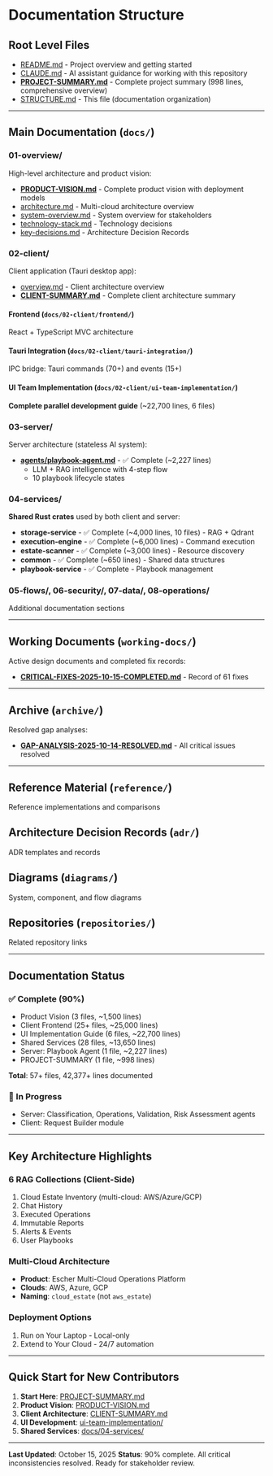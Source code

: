 # Documentation Structure

## Root Level Files
- [README.md](README.md) - Project overview and getting started
- [CLAUDE.md](CLAUDE.md) - AI assistant guidance for working with this repository
- **[PROJECT-SUMMARY.md](PROJECT-SUMMARY.md)** - Complete project summary (998 lines, comprehensive overview)
- [STRUCTURE.md](STRUCTURE.md) - This file (documentation organization)

---

## Main Documentation (`docs/`)

### 01-overview/
High-level architecture and product vision:
- **[PRODUCT-VISION.md](docs/01-overview/PRODUCT-VISION.md)** - Complete product vision with deployment models
- [architecture.md](docs/01-overview/architecture.md) - Multi-cloud architecture overview
- [system-overview.md](docs/01-overview/system-overview.md) - System overview for stakeholders
- [technology-stack.md](docs/01-overview/technology-stack.md) - Technology decisions
- [key-decisions.md](docs/01-overview/key-decisions.md) - Architecture Decision Records

### 02-client/
Client application (Tauri desktop app):
- [overview.md](docs/02-client/overview.md) - Client architecture overview
- **[CLIENT-SUMMARY.md](docs/02-client/CLIENT-SUMMARY.md)** - Complete client architecture summary

#### Frontend (`docs/02-client/frontend/`)
React + TypeScript MVC architecture

#### Tauri Integration (`docs/02-client/tauri-integration/`)
IPC bridge: Tauri commands (70+) and events (15+)

#### UI Team Implementation (`docs/02-client/ui-team-implementation/`)
**Complete parallel development guide** (~22,700 lines, 6 files)

### 03-server/
Server architecture (stateless AI system):
- **[agents/playbook-agent.md](docs/03-server/agents/playbook-agent.md)** - ✅ Complete (~2,227 lines)
  - LLM + RAG intelligence with 4-step flow
  - 10 playbook lifecycle states

### 04-services/
**Shared Rust crates** used by both client and server:
- **storage-service** - ✅ Complete (~4,000 lines, 10 files) - RAG + Qdrant
- **execution-engine** - ✅ Complete (~6,000 lines) - Command execution
- **estate-scanner** - ✅ Complete (~3,000 lines) - Resource discovery
- **common** - ✅ Complete (~650 lines) - Shared data structures
- **playbook-service** - ✅ Complete - Playbook management

### 05-flows/, 06-security/, 07-data/, 08-operations/
Additional documentation sections

---

## Working Documents (`working-docs/`)
Active design documents and completed fix records:
- **[CRITICAL-FIXES-2025-10-15-COMPLETED.md](working-docs/CRITICAL-FIXES-2025-10-15-COMPLETED.md)** - Record of 61 fixes

---

## Archive (`archive/`)
Resolved gap analyses:
- **[GAP-ANALYSIS-2025-10-14-RESOLVED.md](archive/GAP-ANALYSIS-2025-10-14-RESOLVED.md)** - All critical issues resolved

---

## Reference Material (`reference/`)
Reference implementations and comparisons

## Architecture Decision Records (`adr/`)
ADR templates and records

## Diagrams (`diagrams/`)
System, component, and flow diagrams

## Repositories (`repositories/`)
Related repository links

---

## Documentation Status

### ✅ Complete (90%)
- Product Vision (3 files, ~1,500 lines)
- Client Frontend (25+ files, ~25,000 lines)
- UI Implementation Guide (6 files, ~22,700 lines)
- Shared Services (28 files, ~13,650 lines)
- Server: Playbook Agent (1 file, ~2,227 lines)
- PROJECT-SUMMARY (1 file, ~998 lines)

**Total**: 57+ files, 42,377+ lines documented

### 🔄 In Progress
- Server: Classification, Operations, Validation, Risk Assessment agents
- Client: Request Builder module

---

## Key Architecture Highlights

### 6 RAG Collections (Client-Side)
1. Cloud Estate Inventory (multi-cloud: AWS/Azure/GCP)
2. Chat History
3. Executed Operations
4. Immutable Reports
5. Alerts & Events
6. User Playbooks

### Multi-Cloud Architecture
- **Product**: Escher Multi-Cloud Operations Platform
- **Clouds**: AWS, Azure, GCP
- **Naming**: `cloud_estate` (not `aws_estate`)

### Deployment Options
1. Run on Your Laptop - Local-only
2. Extend to Your Cloud - 24/7 automation

---

## Quick Start for New Contributors

1. **Start Here**: [PROJECT-SUMMARY.md](PROJECT-SUMMARY.md)
2. **Product Vision**: [PRODUCT-VISION.md](docs/01-overview/PRODUCT-VISION.md)
3. **Client Architecture**: [CLIENT-SUMMARY.md](docs/02-client/CLIENT-SUMMARY.md)
4. **UI Development**: [ui-team-implementation/](docs/02-client/ui-team-implementation/)
5. **Shared Services**: [docs/04-services/](docs/04-services/)

---

**Last Updated**: October 15, 2025
**Status**: 90% complete. All critical inconsistencies resolved. Ready for stakeholder review.
